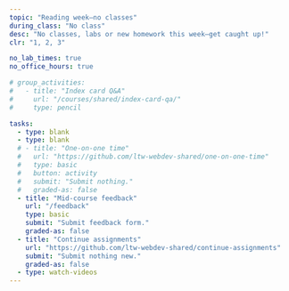 ```yaml
---
topic: "Reading week—no classes"
during_class: "No class"
desc: "No classes, labs or new homework this week—get caught up!"
clr: "1, 2, 3"

no_lab_times: true
no_office_hours: true

# group_activities:
#   - title: "Index card Q&A"
#     url: "/courses/shared/index-card-qa/"
#     type: pencil

tasks:
  - type: blank
  - type: blank
  # - title: "One-on-one time"
  #   url: "https://github.com/ltw-webdev-shared/one-on-one-time"
  #   type: basic
  #   button: activity
  #   submit: "Submit nothing."
  #   graded-as: false
  - title: "Mid-course feedback"
    url: "/feedback"
    type: basic
    submit: "Submit feedback form."
    graded-as: false
  - title: "Continue assignments"
    url: "https://github.com/ltw-webdev-shared/continue-assignments"
    submit: "Submit nothing new."
    graded-as: false
  - type: watch-videos
---
```

